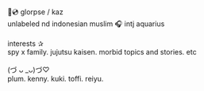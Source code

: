 🎤💿&nbsp;glorpse / kaz&nbsp;<br>
unlabeled nd indonesian muslim 🎧 intj aquarius
<br>
<br>
interests ✰<br>
spy x family. jujutsu kaisen. morbid topics and stories. etc<br>
<br>
(づ ᴗ _ᴗ)づ♡<br>
plum. kenny. kuki. toffi. reiyu.&nbsp;<br>
